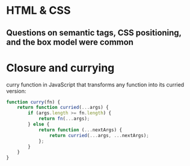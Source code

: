 # HTML & CSS

## Questions on semantic tags, CSS positioning, and the box model were common

# Closure and currying


curry function in JavaScript that transforms any function into its curried version:

```js
function curry(fn) {
    return function curried(...args) {
        if (args.length >= fn.length) {
            return fn(...args);
        } else {
            return function (...nextArgs) {
                return curried(...args, ...nextArgs);
            };
        }
    }
}

```


